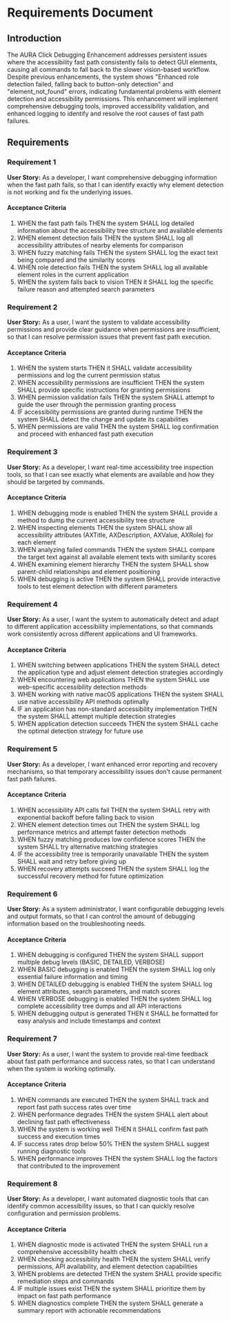 # Requirements Document

## Introduction

The AURA Click Debugging Enhancement addresses persistent issues where the accessibility fast path consistently fails to detect GUI elements, causing all commands to fall back to the slower vision-based workflow. Despite previous enhancements, the system shows "Enhanced role detection failed, falling back to button-only detection" and "element_not_found" errors, indicating fundamental problems with element detection and accessibility permissions. This enhancement will implement comprehensive debugging tools, improved accessibility validation, and enhanced logging to identify and resolve the root causes of fast path failures.

## Requirements

### Requirement 1

**User Story:** As a developer, I want comprehensive debugging information when the fast path fails, so that I can identify exactly why element detection is not working and fix the underlying issues.

#### Acceptance Criteria

1. WHEN the fast path fails THEN the system SHALL log detailed information about the accessibility tree structure and available elements
2. WHEN element detection fails THEN the system SHALL log all accessibility attributes of nearby elements for comparison
3. WHEN fuzzy matching fails THEN the system SHALL log the exact text being compared and the similarity scores
4. WHEN role detection fails THEN the system SHALL log all available element roles in the current application
5. WHEN the system falls back to vision THEN it SHALL log the specific failure reason and attempted search parameters

### Requirement 2

**User Story:** As a user, I want the system to validate accessibility permissions and provide clear guidance when permissions are insufficient, so that I can resolve permission issues that prevent fast path execution.

#### Acceptance Criteria

1. WHEN the system starts THEN it SHALL validate accessibility permissions and log the current permission status
2. WHEN accessibility permissions are insufficient THEN the system SHALL provide specific instructions for granting permissions
3. WHEN permission validation fails THEN the system SHALL attempt to guide the user through the permission granting process
4. IF accessibility permissions are granted during runtime THEN the system SHALL detect the change and update its capabilities
5. WHEN permissions are valid THEN the system SHALL log confirmation and proceed with enhanced fast path execution

### Requirement 3

**User Story:** As a developer, I want real-time accessibility tree inspection tools, so that I can see exactly what elements are available and how they should be targeted by commands.

#### Acceptance Criteria

1. WHEN debugging mode is enabled THEN the system SHALL provide a method to dump the current accessibility tree structure
2. WHEN inspecting elements THEN the system SHALL show all accessibility attributes (AXTitle, AXDescription, AXValue, AXRole) for each element
3. WHEN analyzing failed commands THEN the system SHALL compare the target text against all available element texts with similarity scores
4. WHEN examining element hierarchy THEN the system SHALL show parent-child relationships and element positioning
5. WHEN debugging is active THEN the system SHALL provide interactive tools to test element detection with different parameters

### Requirement 4

**User Story:** As a user, I want the system to automatically detect and adapt to different application accessibility implementations, so that commands work consistently across different applications and UI frameworks.

#### Acceptance Criteria

1. WHEN switching between applications THEN the system SHALL detect the application type and adjust element detection strategies accordingly
2. WHEN encountering web applications THEN the system SHALL use web-specific accessibility detection methods
3. WHEN working with native macOS applications THEN the system SHALL use native accessibility API methods optimally
4. IF an application has non-standard accessibility implementation THEN the system SHALL attempt multiple detection strategies
5. WHEN application detection succeeds THEN the system SHALL cache the optimal detection strategy for future use

### Requirement 5

**User Story:** As a developer, I want enhanced error reporting and recovery mechanisms, so that temporary accessibility issues don't cause permanent fast path failures.

#### Acceptance Criteria

1. WHEN accessibility API calls fail THEN the system SHALL retry with exponential backoff before falling back to vision
2. WHEN element detection times out THEN the system SHALL log performance metrics and attempt faster detection methods
3. WHEN fuzzy matching produces low confidence scores THEN the system SHALL try alternative matching strategies
4. IF the accessibility tree is temporarily unavailable THEN the system SHALL wait and retry before giving up
5. WHEN recovery attempts succeed THEN the system SHALL log the successful recovery method for future optimization

### Requirement 6

**User Story:** As a system administrator, I want configurable debugging levels and output formats, so that I can control the amount of debugging information based on the troubleshooting needs.

#### Acceptance Criteria

1. WHEN debugging is configured THEN the system SHALL support multiple debug levels (BASIC, DETAILED, VERBOSE)
2. WHEN BASIC debugging is enabled THEN the system SHALL log only essential failure information and timing
3. WHEN DETAILED debugging is enabled THEN the system SHALL log element attributes, search parameters, and match scores
4. WHEN VERBOSE debugging is enabled THEN the system SHALL log complete accessibility tree dumps and all API interactions
5. WHEN debugging output is generated THEN it SHALL be formatted for easy analysis and include timestamps and context

### Requirement 7

**User Story:** As a user, I want the system to provide real-time feedback about fast path performance and success rates, so that I can understand when the system is working optimally.

#### Acceptance Criteria

1. WHEN commands are executed THEN the system SHALL track and report fast path success rates over time
2. WHEN performance degrades THEN the system SHALL alert about declining fast path effectiveness
3. WHEN the system is working well THEN it SHALL confirm fast path success and execution times
4. IF success rates drop below 50% THEN the system SHALL suggest running diagnostic tools
5. WHEN performance improves THEN the system SHALL log the factors that contributed to the improvement

### Requirement 8

**User Story:** As a developer, I want automated diagnostic tools that can identify common accessibility issues, so that I can quickly resolve configuration and permission problems.

#### Acceptance Criteria

1. WHEN diagnostic mode is activated THEN the system SHALL run a comprehensive accessibility health check
2. WHEN checking accessibility health THEN the system SHALL verify permissions, API availability, and element detection capabilities
3. WHEN problems are detected THEN the system SHALL provide specific remediation steps and commands
4. IF multiple issues exist THEN the system SHALL prioritize them by impact on fast path performance
5. WHEN diagnostics complete THEN the system SHALL generate a summary report with actionable recommendations
